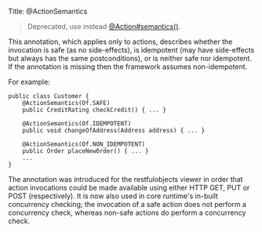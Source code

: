 Title: @ActionSemantics

> Deprecated, use instead [@Action#semantics()](./Action.html).

This annotation, which applies only to actions, describes whether the
invocation is safe (as no side-effects), is idempotent (may have
side-effects but always has the same postconditions), or is neither safe
nor idempotent. If the annotation is missing then the framework assumes
non-idempotent.

For example:

    public class Customer {
        @ActionSemantics(Of.SAFE)
        public CreditRating checkCredit() { ... }

        @ActionSemantics(Of.IDEMPOTENT)
        public void changeOfAddress(Address address) { ... }

        @ActionSemantics(Of.NON_IDEMPOTENT)
        public Order placeNewOrder() { ... }
        ...
    }

The annotation was introduced for the restfulobjects viewer in order
that action invocations could be made available using either HTTP GET,
PUT or POST (respectively). It is now also used in core runtime's
in-built concurrency checking; the invocation of a safe action does not
perform a concurrency check, whereas non-safe actions do perform a
concurrency check.